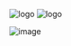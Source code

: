 
![logo](https://user-images.githubusercontent.com/90828091/175833448-4de9a665-6b81-41a3-8c62-cb98378ea7ac.svg)
![logo](https://user-images.githubusercontent.com/90828091/175833466-de259052-f9b5-479e-84f6-8e50bbcb4cb6.svg)


![image](https://user-images.githubusercontent.com/90828091/175833369-15cd9f2e-0bc3-47f5-aa16-8f2adcd65629.png)
